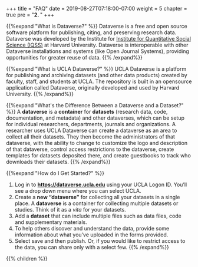 +++
title = "FAQ"
date = 2019-08-27T07:18:00-07:00
weight = 5
chapter = true
pre = "<b>2. </b>"
+++

{{%expand "What is Dataverse?" %}} Dataverse is a free and open source software platform for publishing, citing, and preserving research data. Dataverse was developed by the Institute for [Institute for Quantitative Social Science (IQSS)](https://www.iq.harvard.edu/) at Harvard University. Dataverse is interoperable with other Dataverse installations and systems (like Open Journal Systems), providing opportunities for greater reuse of data. {{% /expand%}}

{{%expand "What is UCLA Dataverse?" %}} UCLA Dataverse is a platform for publishing and archiving datasets (and other data products) created by faculty, staff, and students at UCLA.  The repository is built in an open­source application called Dataverse, originally developed and used by Harvard University. {{% /expand%}}

{{%expand "What's the Difference Between a Dataverse and a Dataset?" %}} A **dataverse** is a **container** for **datasets** (research data, code, documentation, and metadata) and other dataverses, which can be setup for individual researchers, departments, journals and organizations. A researcher uses UCLA Dataverse can create a dataverse as an area to collect all their datasets. They then become the administrators of that dataverse, with the ability to change to customize the logo and description of that dataverse, control access restrictions to the dataverse, create templates for datasets deposited there, and create guestbooks to track who downloads their datasets. {{% /expand%}}

{{%expand "How do I Get Started?" %}}
1. Log in to **<https://dataverse.ucla.edu>** using your UCLA Logon ID. You’ll see a drop down menu where you can select UCLA.
1. Create a **new “dataverse”** for collecting all your datasets in a single place. A **dataverse** is a container for collecting multiple datasets or studies. Think of it as a *vita* for your datasets.
1. Add a **dataset** that can include multiple files such as data files, code and supplementary materials.
1. To help others discover and understand the data, provide some information about what you’ve uploaded in the forms provided.
1. Select save and then publish. Or, if you would like to restrict access to the data, you can share only with a select few.
{{% /expand%}}


{{% children %}}
